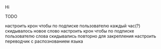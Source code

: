 Hi

TODO

настроить крон чтобы по подписке пользователю каждый час(?) скидывалось новое слово
настроить крон чтобы по подписке пользователю слова скидывались повторно для закрепления
настроить переводчик с распознованием языка

